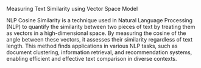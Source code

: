 Measuring Text Similarity using Vector Space Model

NLP Cosine Similarity is a technique used in Natural Language Processing (NLP) to quantify the similarity between two pieces of text by treating them as vectors in a high-dimensional space. By measuring the cosine of the angle between these vectors, it assesses their similarity regardless of text length. This method finds applications in various NLP tasks, such as document clustering, information retrieval, and recommendation systems, enabling efficient and effective text comparison in diverse contexts.
